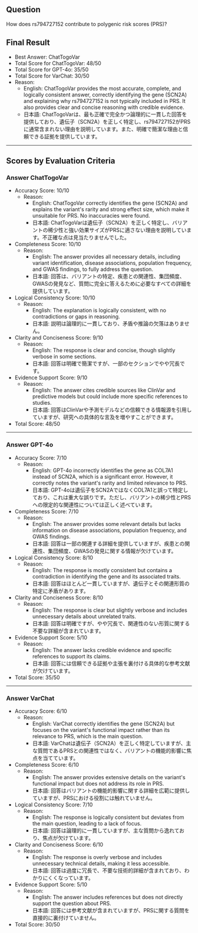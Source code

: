 ## Question

How does rs794727152 contribute to polygenic risk scores (PRS)?

## Final Result

- Best Answer: ChatTogoVar
- Total Score for ChatTogoVar: 48/50
- Total Score for GPT-4o: 35/50
- Total Score for VarChat: 30/50
- Reason:
  - English: ChatTogoVar provides the most accurate, complete, and logically consistent answer, correctly identifying the gene (SCN2A) and explaining why rs794727152 is not typically included in PRS. It also provides clear and concise reasoning with credible evidence.
  - 日本語: ChatTogoVarは、最も正確で完全かつ論理的に一貫した回答を提供しており、遺伝子（SCN2A）を正しく特定し、rs794727152がPRSに通常含まれない理由を説明しています。また、明確で簡潔な理由と信頼できる証拠を提供しています。

---

## Scores by Evaluation Criteria

### Answer ChatTogoVar
- Accuracy Score: 10/10
  - Reason: 
    - English: ChatTogoVar correctly identifies the gene (SCN2A) and explains the variant's rarity and strong effect size, which make it unsuitable for PRS. No inaccuracies were found.
    - 日本語: ChatTogoVarは遺伝子（SCN2A）を正しく特定し、バリアントの稀少性と強い効果サイズがPRSに適さない理由を説明しています。不正確な点は見当たりませんでした。
- Completeness Score: 10/10
  - Reason: 
    - English: The answer provides all necessary details, including variant identification, disease associations, population frequency, and GWAS findings, to fully address the question.
    - 日本語: 回答は、バリアントの特定、疾患との関連性、集団頻度、GWASの発見など、質問に完全に答えるために必要なすべての詳細を提供しています。
- Logical Consistency Score: 10/10
  - Reason: 
    - English: The explanation is logically consistent, with no contradictions or gaps in reasoning.
    - 日本語: 説明は論理的に一貫しており、矛盾や推論の欠落はありません。
- Clarity and Conciseness Score: 9/10
  - Reason: 
    - English: The response is clear and concise, though slightly verbose in some sections.
    - 日本語: 回答は明確で簡潔ですが、一部のセクションでやや冗長です。
- Evidence Support Score: 9/10
  - Reason: 
    - English: The answer cites credible sources like ClinVar and predictive models but could include more specific references to studies.
    - 日本語: 回答はClinVarや予測モデルなどの信頼できる情報源を引用していますが、研究への具体的な言及を増やすことができます。
- Total Score: 48/50

---

### Answer GPT-4o
- Accuracy Score: 7/10
  - Reason: 
    - English: GPT-4o incorrectly identifies the gene as COL7A1 instead of SCN2A, which is a significant error. However, it correctly notes the variant's rarity and limited relevance to PRS.
    - 日本語: GPT-4oは遺伝子をSCN2AではなくCOL7A1と誤って特定しており、これは重大な誤りです。ただし、バリアントの稀少性とPRSへの限定的な関連性については正しく述べています。
- Completeness Score: 7/10
  - Reason: 
    - English: The answer provides some relevant details but lacks information on disease associations, population frequency, and GWAS findings.
    - 日本語: 回答は一部の関連する詳細を提供していますが、疾患との関連性、集団頻度、GWASの発見に関する情報が欠けています。
- Logical Consistency Score: 8/10
  - Reason: 
    - English: The response is mostly consistent but contains a contradiction in identifying the gene and its associated traits.
    - 日本語: 回答はほとんど一貫していますが、遺伝子とその関連形質の特定に矛盾があります。
- Clarity and Conciseness Score: 8/10
  - Reason: 
    - English: The response is clear but slightly verbose and includes unnecessary details about unrelated traits.
    - 日本語: 回答は明確ですが、やや冗長で、関連性のない形質に関する不要な詳細が含まれています。
- Evidence Support Score: 5/10
  - Reason: 
    - English: The answer lacks credible evidence and specific references to support its claims.
    - 日本語: 回答には信頼できる証拠や主張を裏付ける具体的な参考文献が欠けています。
- Total Score: 35/50

---

### Answer VarChat
- Accuracy Score: 6/10
  - Reason: 
    - English: VarChat correctly identifies the gene (SCN2A) but focuses on the variant's functional impact rather than its relevance to PRS, which is the main question.
    - 日本語: VarChatは遺伝子（SCN2A）を正しく特定していますが、主な質問であるPRSとの関連性ではなく、バリアントの機能的影響に焦点を当てています。
- Completeness Score: 6/10
  - Reason: 
    - English: The answer provides extensive details on the variant's functional impact but does not address its role in PRS.
    - 日本語: 回答はバリアントの機能的影響に関する詳細を広範に提供していますが、PRSにおける役割には触れていません。
- Logical Consistency Score: 7/10
  - Reason: 
    - English: The response is logically consistent but deviates from the main question, leading to a lack of focus.
    - 日本語: 回答は論理的に一貫していますが、主な質問から逸れており、焦点が欠けています。
- Clarity and Conciseness Score: 6/10
  - Reason: 
    - English: The response is overly verbose and includes unnecessary technical details, making it less accessible.
    - 日本語: 回答は過度に冗長で、不要な技術的詳細が含まれており、わかりにくくなっています。
- Evidence Support Score: 5/10
  - Reason: 
    - English: The answer includes references but does not directly support the question about PRS.
    - 日本語: 回答には参考文献が含まれていますが、PRSに関する質問を直接的に裏付けていません。
- Total Score: 30/50
